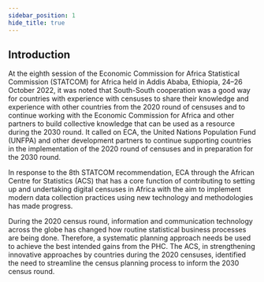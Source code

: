 ```yaml
---
sidebar_position: 1
hide_title: true
---
```


## Introduction

At the eighth session of the Economic Commission for Africa Statistical Commission (STATCOM) for Africa held in Addis Ababa, Ethiopia, 24–26 October 2022, it was noted that South-South cooperation was a good way for countries with experience with censuses to share their knowledge and experience with other countries from the 2020 round of censuses and to continue working with the Economic Commission for Africa and other partners to build collective knowledge that can be used as a resource during the 2030 round. It called on ECA, the United Nations Population Fund (UNFPA) and other development partners to continue supporting countries in the implementation of the 2020 round of censuses and in preparation for the 2030 round.

In response to the 8th STATCOM recommendation, ECA through the African Centre for Statistics (ACS) that has a core function of contributing to setting up and undertaking digital censuses in Africa with the aim to implement modern data collection practices using new technology and methodologies has made progress.

During the 2020 census round, information and communication technology across the globe has changed how routine statistical business processes are being done. Therefore, a systematic planning approach needs be used to achieve the best intended gains from the PHC. The ACS, in strengthening innovative approaches by countries during the 2020 censuses, identified the need to streamline the census planning process to inform the 2030 census round.